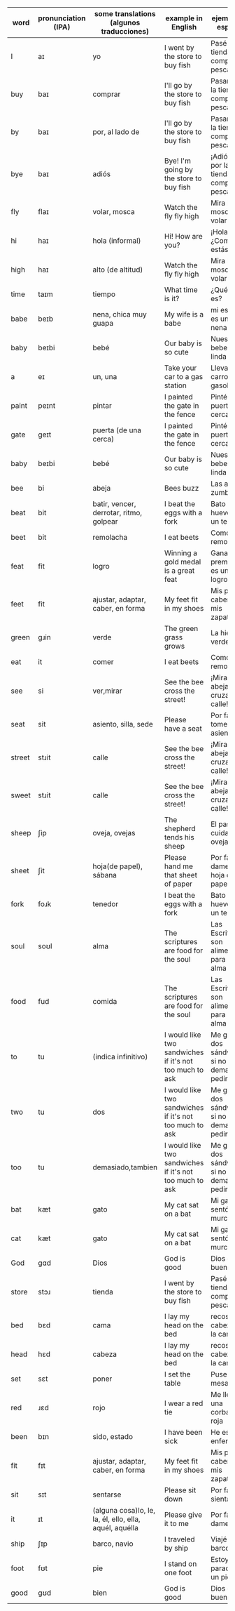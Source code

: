 |word|pronunciation (IPA)|some translations (algunos traducciones)|example in English|ejemplo en español|
|----|----|----|----|----|
|I|aɪ|yo|I went by the store to buy fish|Pasé por la tienda a comprar pescado|
|buy|baɪ|comprar|I'll go by the store to buy fish|Pasaré por la tienda a comprar pescado|
|by|baɪ|por, al lado de|I'll go by the store to buy fish|Pasaré por la tienda a comprar pescado|
|bye|baɪ|adiós|Bye! I'm going by the store to buy fish|¡Adiós! Voy por la tienda a comprar pescado|
|fly|flaɪ|volar, mosca|Watch the fly fly high|Mira la mosca volar alto|
|hi|haɪ|hola (informal)|Hi! How are you?|¡Hola! ¿Como estás?|
|high|haɪ|alto (de altitud)|Watch the fly fly high|Mira la mosca volar alto|
|time|taɪm|tiempo|What time is it?|¿Qué hora es?|
|babe|beɪb|nena, chica muy guapa|My wife is a babe|mi esposa es una nena|
|baby|beɪbi|bebé|Our baby is so cute|Nuestra bebe es tan linda|
|a|eɪ|un, una|Take your car to a gas station|Lleva tu carro a una gasolinera|
|paint|peɪnt|pintar|I painted the gate in the fence|Pinté la puerta en la cerca|
|gate|ɡeɪt|puerta (de una cerca)|I painted the gate in the fence|Pinté la puerta en la cerca|
|baby|beɪbi|bebé|Our baby is so cute|Nuestra bebe es tan linda|
|bee|bi|abeja|Bees buzz|Las abejas zumban|
|beat|bit|batir, vencer, derrotar, ritmo, golpear|I beat the eggs with a fork|Bato los huevos con un tenedor|
|beet|bit|remolacha|I eat beets|Como remolachas|
|feat|fit|logro|Winning a gold medal is a great feat|Ganando el premio oro es un gran logro|
|feet|fit|ajustar, adaptar, caber, en forma|My feet fit in my shoes|Mis pies caben en mis zapatos|
|green|gɹin|verde|The green grass grows|La hierba verde crece|
|eat|it|comer|I eat beets|Como remolachas|
|see|si|ver,mirar|See the bee cross the street!|¡Mira la abeja cruzar la calle!|
|seat|sit|asiento, silla, sede|Please have a seat|Por favor, tome asiento|
|street|stɹit|calle|See the bee cross the street!|¡Mira la abeja cruzar la calle!|
|sweet|stɹit|calle|See the bee cross the street!|¡Mira la abeja cruzar la calle!|
|sheep|ʃip|oveja, ovejas|The shepherd tends his sheep|El pastor cuida a sus ovejas|
|sheet|ʃit|hoja(de papel), sábana|Please hand me that sheet of paper|Por favor, dame aquel hoja de papel|
|fork|foɹk|tenedor|I beat the eggs with a fork|Bato los huevos con un tenedor|
|soul|soʊl|alma|The scriptures are food for the soul|Las Escrituras son alimento para el alma|
|food|fud|comida|The scriptures are food for the soul|Las Escrituras son alimento para el alma|
|to|tu|(indica infinitivo)|I would like two sandwiches if it's not too much to ask|Me gustaría dos sándwiches si no es demasiado pedir|
|two|tu|dos|I would like two sandwiches if it's not too much to ask|Me gustaría dos sándwiches si no es demasiado pedir|
|too|tu|demasiado,tambien|I would like two sandwiches if it's not too much to ask|Me gustaría dos sándwiches si no es demasiado pedir|
|bat|kæt|gato|My cat sat on a bat|Mi gato se sentó en un murciélago|
|cat|kæt|gato|My cat sat on a bat|Mi gato se sentó en un murciélago|
|God|ɡɑd|Dios|God is good|Dios es bueno|
|store|stɔɹ|tienda|I went by the store to buy fish|Pasé por la tienda a comprar pescado|
|bed|bɛd|cama|I lay my head on the bed|recosto mi cabeza en la cama|
|head|hɛd|cabeza|I lay my head on the bed|recosto mi cabeza en la cama|
|set|sɛt|poner|I set the table|Puse la mesa|
|red|ɹɛd|rojo|I wear a red tie|Me llevo una corbata roja|
|been|bɪn|sido, estado|I have been sick|He estado enfermo|
|fit|fɪt|ajustar, adaptar, caber, en forma|My feet fit in my shoes|Mis pies caben en mis zapatos|
|sit|sɪt|sentarse|Please sit down|Por favor, sientase|
|it|ɪt|(alguna cosa)lo, le, la, él, ello, ella, aquél, aquélla|Please give it to me|Por favor, damelo|
|ship|ʃɪp|barco, navio|I traveled by ship|Viajé en barco|
|foot|fʊt|pie|I stand on one foot|Estoy parado en un pie|
|good|gʊd|bien|God is good|Dios es bueno|
